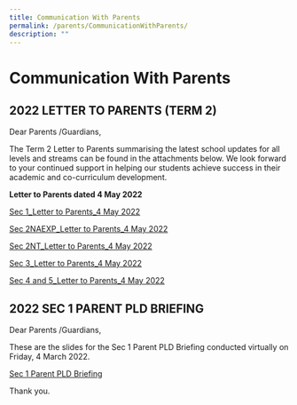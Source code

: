 ```yaml
---
title: Communication With Parents
permalink: /parents/CommunicationWithParents/
description: ""
---
```

Communication With Parents
==========================

2022 LETTER TO PARENTS (TERM 2)
-------------------------------
Dear Parents /Guardians,

  

The Term 2 Letter to Parents summarising the latest school updates for all levels and streams can be found in the attachments below. We look forward to your continued support in helping our students achieve success in their academic and co-curriculum development.

  

**Letter to Parents dated 4 May 2022**  

[Sec 1\_Letter to Parents\_4 May 2022](https://prcss.moe.edu.sg/qql/slot/u200/pdf/communication_with_parents/Letter_to_Parents_4May2022/Sec%201%20level%20letter_4%20May%202022.pdf)

[Sec 2NAEXP\_Letter to Parents\_4 May 2022](https://prcss-moe-edu-sg-admin.cwp.sg/qql/slot/u200/pdf/communication_with_parents/Letter_to_Parents_4May2022/Sec%202NAEXP%20level%20letter_4%20May%202022.pdf)  

[Sec 2NT\_Letter to Parents\_4 May 2022](https://prcss.moe.edu.sg/qql/slot/u200/pdf/communication_with_parents/Letter_to_Parents_4May2022/Sec%202NT%20level%20letter_4%20May%202022.pdf)  

[Sec 3\_Letter to Parents\_4 May 2022](https://prcss.moe.edu.sg/qql/slot/u200/pdf/communication_with_parents/Letter_to_Parents_4May2022/Sec%203%20level%20letter_4%20May%202022.pdf)  

[](https://prcss-moe-edu-sg-admin.cwp.sg/parents/goog_1814071684)

[Sec 4 and 5\_Letter to Parents\_4 May 2022](https://prcss.moe.edu.sg/qql/slot/u200/pdf/communication_with_parents/Letter_to_Parents_4May2022/Sec%204%20and%205%20level%20letter1%204%20May%202022.pdf)

2022 SEC 1 PARENT PLD BRIEFING
------------------------------
Dear Parents /Guardians,

These are the slides for the Sec 1 Parent PLD Briefing conducted virtually on Friday, 4 March 2022.  

[Sec 1 Parent PLD Briefing](https://prcss.moe.edu.sg/qql/slot/u200/pdf/communication_with_parents/2022_Sec1_Parent_PLD_Briefing/NDLP%20Sec%201%20Parent%20PLD%20Briefing%20Slides.pdf)

Thank you.